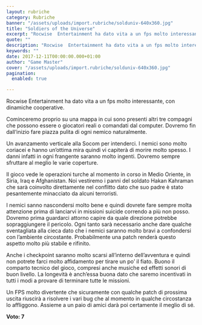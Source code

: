 ```yaml
---
layout: rubriche
category: Rubriche
banner: "/assets/uploads/import.rubriche/solduniv-640x360.jpg"
title: "Soldiers of the Universe"
excerpt: "Rocwise  Entertainment ha dato vita a un fps molto interessante, con dinamiche cooperative. Cominceremo proprio su una mappa in cui sono presenti altri tre compagni che possono essere o giocatori reali o comandati dal computer. Dovremo fin dall’inizio fare piazza pulita di ogni nemico naturalmente. Un avanzamento verticale alla Socom per intenderci. I nemici sono [&hellip"
quote: ""
description: "Rocwise  Entertainment ha dato vita a un fps molto interessante, con dinamiche cooperative. Cominceremo proprio su una mappa in cui sono presenti altri tre compagni che possono essere o giocatori reali o comandati dal computer. Dovremo fin dall’inizio fare piazza pulita di ogni nemico naturalmente. Un avanzamento verticale alla Socom per intenderci. I nemici sono [&hellip"
keywords: ""
date: 2017-12-11T00:00:00.000+01:00
author: "Game Master"
cover: "/assets/uploads/import.rubriche/solduniv-640x360.jpg"
pagination:
  enabled: true

---
```


Rocwise Entertainment ha dato vita a un fps molto interessante, con dinamiche cooperative.

Cominceremo proprio su una mappa in cui sono presenti altri tre compagni che possono essere o giocatori reali o comandati dal computer. Dovremo fin dall’inizio fare piazza pulita di ogni nemico naturalmente.

Un avanzamento verticale alla Socom per intenderci. I nemici sono molto coriacei e hanno un’ottima mira quindi vi capiterà di morire molto spesso. I danni infatti in ogni frangente saranno molto ingenti. Dovremo sempre sfruttare al meglio le varie coperture.

Il gioco vede le operazioni turche al momento in corso in Medio Oriente, in Siria, Iraq e Afghanistan. Noi vestiremo i panni del soldato Hakan Kahraman che sarà coinvolto direttamente nel conflitto dato che suo padre è stato pesantemente minacciato da alcuni terroristi.

I nemici sanno nascondersi molto bene e quindi dovrete fare sempre molta attenzione prima di lanciarvi in missioni suicide correndo a più non posso. Dovremo prima guardarci attorno capire da quale direzione potrebbe sopraggiungere il pericolo. Ogni tanto sarà necessario anche dare qualche sventagliata alla cieca dato che i nemici saranno molto bravi a confondersi con l’ambiente circostante. Probabilmente una patch renderà questo aspetto molto più stabile e rifinito.

Anche i checkpoint saranno molto scarsi all’interno dell’avventura e quindi non potrete farci molto affidamento per tirare un po’ il fiato. Buono il comparto tecnico del gioco, compresi anche musiche ed effetti sonori di buon livello. La longevità è anch’essa buona dato che saremo incentivati in tutti i modi a provare di terminare tutte le missioni.

Un FPS molto divertente che sicuramente con qualche patch di prossima uscita riuscirà a risolvere i vari bug che al momento in qualche circostanza lo affliggono. Assieme a un paio di amici darà poi certamente il meglio di sé.

**Voto: 7**